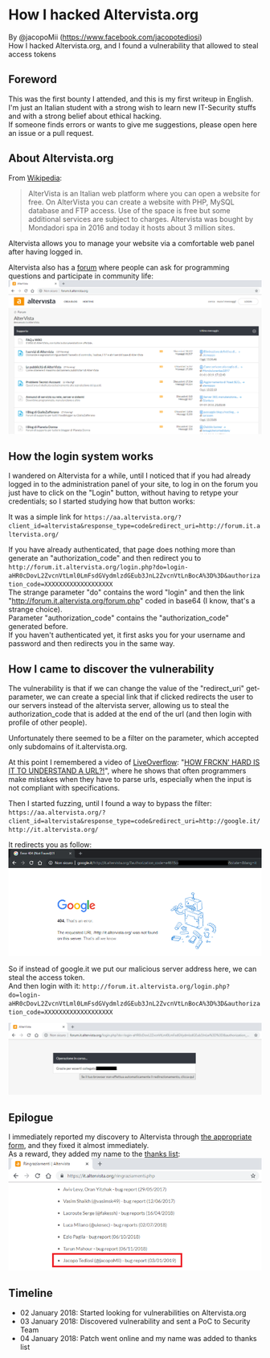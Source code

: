 # How I hacked Altervista.org
By @jacopoMii (https://www.facebook.com/jacopotediosi)<br>
How I hacked Altervista.org, and I found a vulnerability that allowed to steal access tokens

## Foreword
This was the first bounty I attended, and this is my first writeup in English.<br>
I'm just an Italian student with a strong wish to learn new IT-Security stuffs and with a strong belief about ethical hacking.<br>
If someone finds errors or wants to give me suggestions, please open here an issue or a pull request.

## About Altervista.org
From [Wikipedia](https://it.wikipedia.org/wiki/AlterVista):
>  AlterVista is an Italian web platform where you can open a website for free.
>  On AlterVista you can create a website with PHP, MySQL database and FTP access.
>  Use of the space is free but some additional services are subject to charges.
>  Altervista was bought by Mondadori spa in 2016 and today it hosts about 3 million sites.

Altervista allows you to manage your website via a comfortable web panel after having logged in.

Altervista also has a [forum](http://forum.it.altervista.org/) where people can ask for programming questions and participate in community life:
![The Altervista forum](https://raw.githubusercontent.com/jacopotediosi/Writeups/master/Real/Altervista.org/img1.png)

## How the login system works
I wandered on Altervista for a while, until I noticed that if you had already logged in to the administration panel of your site, to log in on the forum you just have to click on the "Login" button, without having to retype your credentials; so I started studying how that button works:

It was a simple link for `https://aa.altervista.org/?client_id=altervista&response_type=code&redirect_uri=http://forum.it.altervista.org/`

If you have already authenticated, that page does nothing more than generate an "authorization_code" and then redirect you to `http://forum.it.altervista.org/login.php?do=login-aHR0cDovL2ZvcnVtLml0LmFsdGVydmlzdGEub3JnL2ZvcnVtLnBocA%3D%3D&authorization_code=XXXXXXXXXXXXXXXXXXX`<br>
The strange parameter "do" contains the word "login" and then the link "http://forum.it.altervista.org/forum.php" coded in base64 (I know, that's a strange choice).<br>
Parameter "authorization_code" contains the "authorization_code" generated before.<br>
If you haven't authenticated yet, it first asks you for your username and password and then redirects you in the same way.

## How I came to discover the vulnerability
The vulnerability is that if we can change the value of the "redirect_uri" get-parameter, we can create a special link that if clicked redirects the user to our servers instead of the altervista server, allowing us to steal the authorization_code that is added at the end of the url (and then login with profile of other people).

Unfortunately there seemed to be a filter on the parameter, which accepted only subdomains of it.altervista.org.

At this point I remembered a video of [LiveOverflow](https://www.youtube.com/channel/UClcE-kVhqyiHCcjYwcpfj9w):  "[HOW FRCKN' HARD IS IT TO UNDERSTAND A URL?!](https://www.youtube.com/watch?v=0uejy9aCNbI)", where he shows that often programmers make mistakes when they have to parse urls, especially when the input is not compliant with specifications.

Then I started fuzzing, until I found a way to bypass the filter:<br>
`https://aa.altervista.org/?client_id=altervista&response_type=code&redirect_uri=http://google.it/http://it.altervista.org/`

It redirects you as follow: ![We can steal access token](https://raw.githubusercontent.com/jacopotediosi/Writeups/master/Real/Altervista.org/img2.png)

So if instead of google.it we put our malicious server address here, we can steal the access token.<br>
And then login with it: `http://forum.it.altervista.org/login.php?do=login-aHR0cDovL2ZvcnVtLml0LmFsdGVydmlzdGEub3JnL2ZvcnVtLnBocA%3D%3D&authorization_code=XXXXXXXXXXXXXXXXXXX`

![enter image description here](https://raw.githubusercontent.com/jacopotediosi/Writeups/master/Real/Altervista.org/img3.png)

## Epilogue
I immediately reported my discovery to Altervista through [the appropriate form](https://it.altervista.org/feedback.php?who=feedback), and they fixed it almost immediately.<br>
As a reward, they added my name to the [thanks list](https://it.altervista.org/ringraziamenti.php): ![enter image description here](https://raw.githubusercontent.com/jacopotediosi/Writeups/master/Real/Altervista.org/img4.png)

## Timeline
- 02 January 2018: Started looking for vulnerabilities on Altervista.org
- 03 January 2018: Discovered vulnerability and sent a PoC to Security Team
- 04 January 2018: Patch went online and my name was added to thanks list

